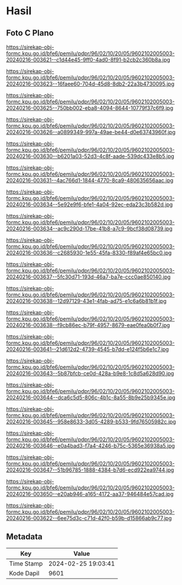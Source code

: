 # Hasil

## Foto C Plano

https://sirekap-obj-formc.kpu.go.id/bfe6/pemilu/pdpr/96/02/10/20/05/9602102005003-20240216-003621--c1d44e45-9ff0-4ad0-8f91-b2cb2c360b8a.jpg

https://sirekap-obj-formc.kpu.go.id/bfe6/pemilu/pdpr/96/02/10/20/05/9602102005003-20240216-003623--16faee60-704d-45d8-8db2-22a3b4730095.jpg

https://sirekap-obj-formc.kpu.go.id/bfe6/pemilu/pdpr/96/02/10/20/05/9602102005003-20240216-003625--750bb002-eba8-4094-8644-10779f37c6f9.jpg

https://sirekap-obj-formc.kpu.go.id/bfe6/pemilu/pdpr/96/02/10/20/05/9602102005003-20240216-003626--a0899349-997a-49ae-be44-d0e63743960f.jpg

https://sirekap-obj-formc.kpu.go.id/bfe6/pemilu/pdpr/96/02/10/20/05/9602102005003-20240216-003630--b6201a03-52d3-4c8f-aade-539dc433e8b5.jpg

https://sirekap-obj-formc.kpu.go.id/bfe6/pemilu/pdpr/96/02/10/20/05/9602102005003-20240216-003631--4ac766d1-1844-4770-8ca9-480635656aac.jpg

https://sirekap-obj-formc.kpu.go.id/bfe6/pemilu/pdpr/96/02/10/20/05/9602102005003-20240216-003634--5e92e9f6-bfe1-4a04-92ec-eda23c3b582d.jpg

https://sirekap-obj-formc.kpu.go.id/bfe6/pemilu/pdpr/96/02/10/20/05/9602102005003-20240216-003634--ac9c290d-17be-41b8-a7c9-9bcf38d08739.jpg

https://sirekap-obj-formc.kpu.go.id/bfe6/pemilu/pdpr/96/02/10/20/05/9602102005003-20240216-003636--c2685930-1e55-45fa-8330-f89af4e65bc0.jpg

https://sirekap-obj-formc.kpu.go.id/bfe6/pemilu/pdpr/96/02/10/20/05/9602102005003-20240216-003637--5fc30d71-193d-46a7-ba7e-ccc0ae850140.jpg

https://sirekap-obj-formc.kpu.go.id/bfe6/pemilu/pdpr/96/02/10/20/05/9602102005003-20240216-003638--12d97129-43e1-4fab-ad75-e1c6a6b81b1f.jpg

https://sirekap-obj-formc.kpu.go.id/bfe6/pemilu/pdpr/96/02/10/20/05/9602102005003-20240216-003638--f9cb86ec-b79f-4957-8679-eae0fea0b0f7.jpg

https://sirekap-obj-formc.kpu.go.id/bfe6/pemilu/pdpr/96/02/10/20/05/9602102005003-20240216-003641--21d612d2-4739-4545-b7dd-e124f5b6e1c7.jpg

https://sirekap-obj-formc.kpu.go.id/bfe6/pemilu/pdpr/96/02/10/20/05/9602102005003-20240216-003643--5b87bfcb-ce0d-428a-b9e8-1c8d5a628d90.jpg

https://sirekap-obj-formc.kpu.go.id/bfe6/pemilu/pdpr/96/02/10/20/05/9602102005003-20240216-003644--dca6c5d5-806c-4b1c-8a55-8b9e25b9345e.jpg

https://sirekap-obj-formc.kpu.go.id/bfe6/pemilu/pdpr/96/02/10/20/05/9602102005003-20240216-003645--958e8633-3d05-4289-b533-9fd76505982c.jpg

https://sirekap-obj-formc.kpu.go.id/bfe6/pemilu/pdpr/96/02/10/20/05/9602102005003-20240216-003646--e0a4bad3-f7a4-4246-b75c-5365e36938a5.jpg

https://sirekap-obj-formc.kpu.go.id/bfe6/pemilu/pdpr/96/02/10/20/05/9602102005003-20240216-003647--51b96785-1888-4384-b7d6-ecd922ea9744.jpg

https://sirekap-obj-formc.kpu.go.id/bfe6/pemilu/pdpr/96/02/10/20/05/9602102005003-20240216-003650--e20ab946-a165-4172-aa37-946484e57cad.jpg

https://sirekap-obj-formc.kpu.go.id/bfe6/pemilu/pdpr/96/02/10/20/05/9602102005003-20240216-003622--6ee75d3c-c71d-42f0-b59b-d15866ab9c77.jpg


## Metadata

| Key        | Value               |
| ---------- | ------------------- |
| Time Stamp | 2024-02-25 19:03:41 |
| Kode Dapil | 9601                |



